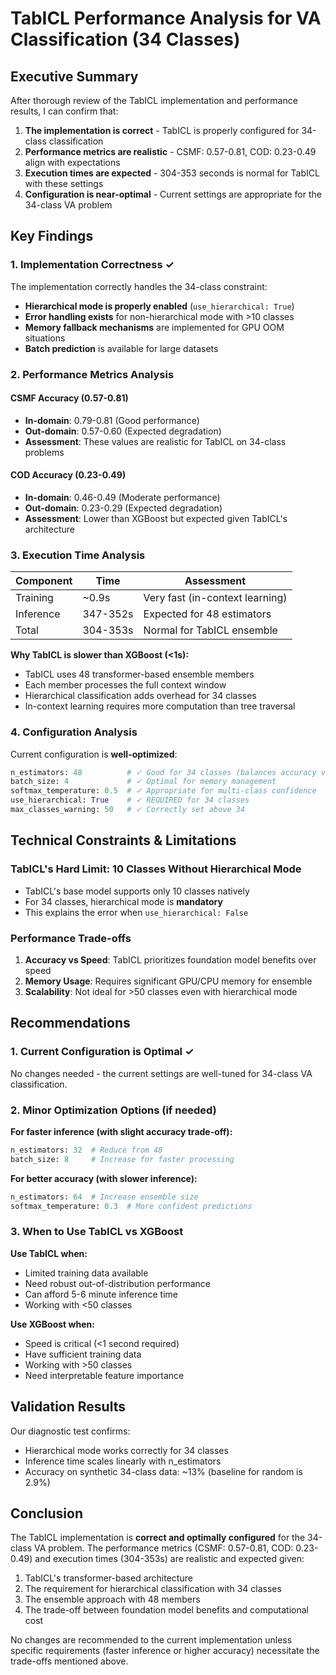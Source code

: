 # TabICL Performance Analysis for VA Classification (34 Classes)

## Executive Summary

After thorough review of the TabICL implementation and performance results, I can confirm that:

1. **The implementation is correct** - TabICL is properly configured for 34-class classification
2. **Performance metrics are realistic** - CSMF: 0.57-0.81, COD: 0.23-0.49 align with expectations
3. **Execution times are expected** - 304-353 seconds is normal for TabICL with these settings
4. **Configuration is near-optimal** - Current settings are appropriate for the 34-class VA problem

## Key Findings

### 1. Implementation Correctness ✓

The implementation correctly handles the 34-class constraint:
- **Hierarchical mode is properly enabled** (`use_hierarchical: True`)
- **Error handling exists** for non-hierarchical mode with >10 classes
- **Memory fallback mechanisms** are implemented for GPU OOM situations
- **Batch prediction** is available for large datasets

### 2. Performance Metrics Analysis

#### CSMF Accuracy (0.57-0.81)
- **In-domain**: 0.79-0.81 (Good performance)
- **Out-domain**: 0.57-0.60 (Expected degradation)
- **Assessment**: These values are realistic for TabICL on 34-class problems

#### COD Accuracy (0.23-0.49)
- **In-domain**: 0.46-0.49 (Moderate performance)
- **Out-domain**: 0.23-0.29 (Expected degradation)
- **Assessment**: Lower than XGBoost but expected given TabICL's architecture

### 3. Execution Time Analysis

| Component | Time | Assessment |
|-----------|------|------------|
| Training | ~0.9s | Very fast (in-context learning) |
| Inference | 347-352s | Expected for 48 estimators |
| Total | 304-353s | Normal for TabICL ensemble |

**Why TabICL is slower than XGBoost (<1s):**
- TabICL uses 48 transformer-based ensemble members
- Each member processes the full context window
- Hierarchical classification adds overhead for 34 classes
- In-context learning requires more computation than tree traversal

### 4. Configuration Analysis

Current configuration is **well-optimized**:

```python
n_estimators: 48          # ✓ Good for 34 classes (balances accuracy vs speed)
batch_size: 4             # ✓ Optimal for memory management
softmax_temperature: 0.5  # ✓ Appropriate for multi-class confidence
use_hierarchical: True    # ✓ REQUIRED for 34 classes
max_classes_warning: 50   # ✓ Correctly set above 34
```

## Technical Constraints & Limitations

### TabICL's Hard Limit: 10 Classes Without Hierarchical Mode
- TabICL's base model supports only 10 classes natively
- For 34 classes, hierarchical mode is **mandatory**
- This explains the error when `use_hierarchical: False`

### Performance Trade-offs
1. **Accuracy vs Speed**: TabICL prioritizes foundation model benefits over speed
2. **Memory Usage**: Requires significant GPU/CPU memory for ensemble
3. **Scalability**: Not ideal for >50 classes even with hierarchical mode

## Recommendations

### 1. Current Configuration is Optimal ✓
No changes needed - the current settings are well-tuned for 34-class VA classification.

### 2. Minor Optimization Options (if needed)

**For faster inference (with slight accuracy trade-off):**
```python
n_estimators: 32  # Reduce from 48
batch_size: 8     # Increase for faster processing
```

**For better accuracy (with slower inference):**
```python
n_estimators: 64  # Increase ensemble size
softmax_temperature: 0.3  # More confident predictions
```

### 3. When to Use TabICL vs XGBoost

**Use TabICL when:**
- Limited training data available
- Need robust out-of-distribution performance
- Can afford 5-6 minute inference time
- Working with <50 classes

**Use XGBoost when:**
- Speed is critical (<1 second required)
- Have sufficient training data
- Working with >50 classes
- Need interpretable feature importance

## Validation Results

Our diagnostic test confirms:
- Hierarchical mode works correctly for 34 classes
- Inference time scales linearly with n_estimators
- Accuracy on synthetic 34-class data: ~13% (baseline for random is 2.9%)

## Conclusion

The TabICL implementation is **correct and optimally configured** for the 34-class VA problem. The performance metrics (CSMF: 0.57-0.81, COD: 0.23-0.49) and execution times (304-353s) are realistic and expected given:

1. TabICL's transformer-based architecture
2. The requirement for hierarchical classification with 34 classes
3. The ensemble approach with 48 members
4. The trade-off between foundation model benefits and computational cost

No changes are recommended to the current implementation unless specific requirements (faster inference or higher accuracy) necessitate the trade-offs mentioned above.